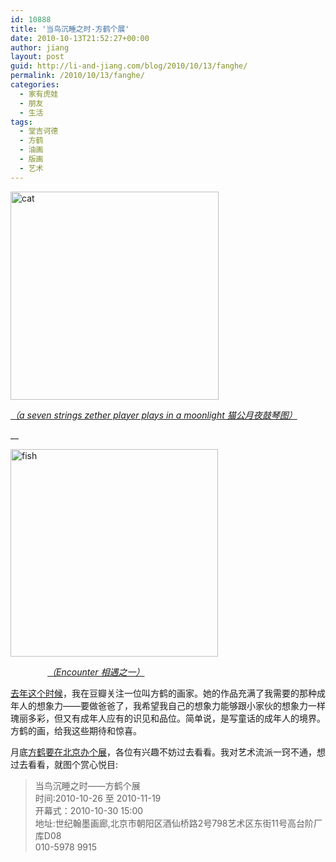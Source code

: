 ```yaml
---
id: 10888
title: '当鸟沉睡之时-方鹤个展'
date: 2010-10-13T21:52:27+00:00
author: jiang
layout: post
guid: http://li-and-jiang.com/blog/2010/10/13/fanghe/
permalink: /2010/10/13/fanghe/
categories:
  - 家有虎娃
  - 朋友
  - 生活
tags:
  - 堂吉诃德
  - 方鹤
  - 油画
  - 版画
  - 艺术
---
```

[<img style="border-right-width: 0px; display: inline; border-top-width: 0px; border-bottom-width: 0px; border-left-width: 0px" title="cat" border="0" alt="cat" src="http://li-and-jiang.com/blog/wp-content/uploads/2010/10/cat-thumb.jpg" width="333" height="333" />](http://li-and-jiang.com/blog/wp-content/uploads/2010/10/cat.jpg) 

_[（a seven strings zether player plays in a moonlight 猫公月夜鼓琴图）](http://www.douban.com/photos/photo/577787608/)_

__

[<img style="border-right-width: 0px; display: inline; border-top-width: 0px; border-bottom-width: 0px; border-left-width: 0px" title="fish" border="0" alt="fish" src="http://li-and-jiang.com/blog/wp-content/uploads/2010/10/fish-thumb.jpg" width="332" height="332" />](http://li-and-jiang.com/blog/wp-content/uploads/2010/10/fish.jpg) 

&#160;&#160;&#160;&#160;&#160;&#160;&#160;&#160;&#160;&#160;&#160;&#160;&#160;&#160; _[（Encounter 相遇之一）](http://www.douban.com/photos/photo/335289829/)_

[去年这个时候](http://li-and-jiang.com/blog/2009/10/27/don-quixote-bird/)，我在豆瓣关注一位叫方鹤的画家。她的作品充满了我需要的那种成年人的想象力——要做爸爸了，我希望我自己的想象力能够跟小家伙的想象力一样瑰丽多彩，但又有成年人应有的识见和品位。简单说，是写童话的成年人的境界。方鹤的画，给我这些期待和惊喜。

月底[方鹤要在北京办个展](http://blog.artintern.net/blogs/articleinfo/fanghe/143430)，各位有兴趣不妨过去看看。我对艺术流派一窍不通，想过去看看，就图个赏心悦目:

> 当鸟沉睡之时——方鹤个展   
> 时间:2010-10-26 至 2010-11-19   
> 开幕式：2010-10-30 15:00   
> 地址:世纪翰墨画廊,北京市朝阳区酒仙桥路2号798艺术区东街11号高台阶厂库D08   
> 010-5978 9915